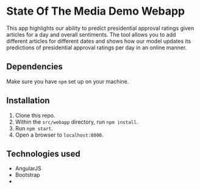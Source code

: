 # State Of The Media Demo Webapp

This app highlights our ability to predict presidential approval ratings given articles for a day
and overall sentiments. The tool allows you to add different articles for different dates and
shows how our model updates its predictions of presidential approval ratings per day in
an online manner.

## Dependencies

Make sure you have `npm` set up on your machine.

## Installation

1. Clone this repo.
2. Within the `src/webapp` directory, run `npm install`.
3. Run `npm start`.
4. Open a browser to `localhost:8000`.

## Technologies used

* AngularJS
* Bootstrap
* 